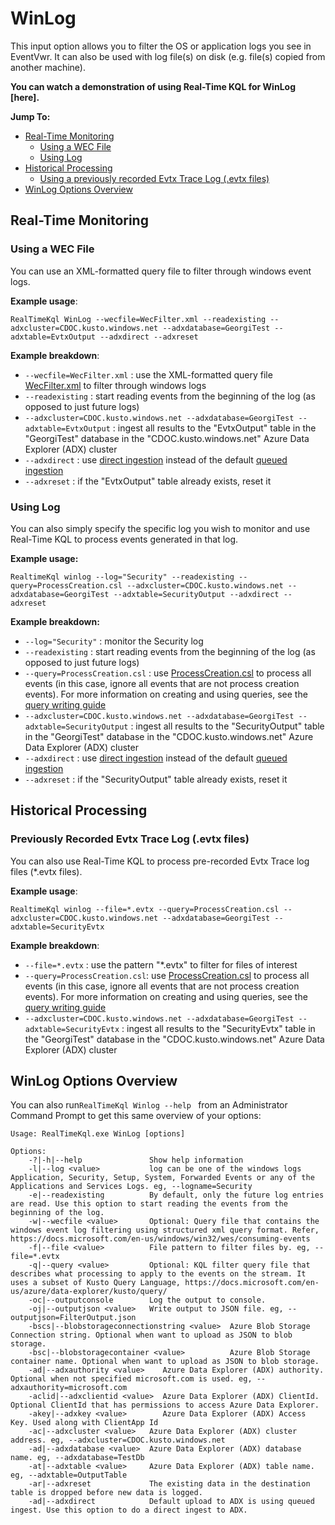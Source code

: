 # WinLog

This input option allows you to filter the OS or application logs you see in EventVwr. It can also be used with log file(s) on disk (e.g. file(s) copied from another machine). 

**You can watch a demonstration of using Real-Time KQL for WinLog [here].**

**Jump To:**

* [Real-Time Monitoring](#RealTimeMonitoring)
  * [Using a WEC File](#UsingAWecFile)
  * [Using Log](#UsingLog) 
* [Historical Processing](#HistoricalProcessing)
  * [Using a previously recorded Evtx Trace Log (.evtx files)](#RecordedEvtx)
* [WinLog Options Overview](#WinLogOptionsOverview)



## <a id="RealTimeMonitoring"></a>Real-Time Monitoring

### <a id="UsingAWecFile"></a>Using a WEC File

You can use an XML-formatted query file to filter through windows event logs.

**Example usage**:

`RealTimeKql WinLog --wecfile=WecFilter.xml --readexisting --adxcluster=CDOC.kusto.windows.net --adxdatabase=GeorgiTest --adxtable=EvtxOutput --adxdirect --adxreset`

**Example breakdown**:

* `--wecfile=WecFilter.xml` : use the XML-formatted query file [WecFilter.xml](https://github.com/microsoft/KqlTools/blob/master/Source/RealTimeKql/WecFilter.xml) to filter through windows logs
*  `--readexisting` : start reading events from the beginning of the log (as opposed to just future logs)
* `--adxcluster=CDOC.kusto.windows.net --adxdatabase=GeorgiTest --adxtable=EvtxOutput` : ingest all results to the "EvtxOutput" table in the "GeorgiTest" database in the "CDOC.kusto.windows.net" Azure Data Explorer (ADX) cluster
* `--adxdirect` : use [direct ingestion](https://docs.microsoft.com/en-us/azure/data-explorer/kusto/api/netfx/about-kusto-ingest#direct-ingestion) instead of the default [queued ingestion](https://docs.microsoft.com/en-us/azure/data-explorer/kusto/api/netfx/about-kusto-ingest#queued-ingestion)
* `--adxreset` : if the "EvtxOutput" table already exists, reset it

### <a id="UsingLog"></a>Using Log

You can also simply specify the specific log you wish to monitor and use Real-Time KQL to process events generated in that log.

**Example usage:**

`RealtimeKql winlog --log="Security" --readexisting --query=ProcessCreation.csl --adxcluster=CDOC.kusto.windows.net --adxdatabase=GeorgiTest --adxtable=SecurityOutput --adxdirect --adxreset`

**Example breakdown:**

* `--log="Security"` : monitor the Security log
*  `--readexisting` : start reading events from the beginning of the log (as opposed to just future logs)
*  `--query=ProcessCreation.csl` : use [ProcessCreation.csl](../Source/RealTimeKql/ProcessCreation.csl) to process all events (in this case, ignore all events that are not process creation events). For more information on creating and using queries, see the [query writing guide](QueryGuide.md)
* `--adxcluster=CDOC.kusto.windows.net --adxdatabase=GeorgiTest --adxtable=SecurityOutput` : ingest all results to the "SecurityOutput" table in the "GeorgiTest" database in the "CDOC.kusto.windows.net" Azure Data Explorer (ADX) cluster
* `--adxdirect` : use [direct ingestion](https://docs.microsoft.com/en-us/azure/data-explorer/kusto/api/netfx/about-kusto-ingest#direct-ingestion) instead of the default [queued ingestion](https://docs.microsoft.com/en-us/azure/data-explorer/kusto/api/netfx/about-kusto-ingest#queued-ingestion)
* `--adxreset` : if the "SecurityOutput" table already exists, reset it



## <a id="HistoricalProcessing"></a>Historical Processing

### <a id="RecordedEvtx"></a>Previously Recorded Evtx Trace Log (.evtx files)

You can also use Real-Time KQL to process pre-recorded Evtx Trace log files (*.evtx files).

**Example usage**:

`RealtimeKql winlog --file=*.evtx --query=ProcessCreation.csl --adxcluster=CDOC.kusto.windows.net --adxdatabase=GeorgiTest --adxtable=SecurityEvtx`

**Example breakdown**:

* `--file=*.evtx` : use the pattern "*.evtx" to filter for files of interest
* `--query=ProcessCreation.csl`: use [ProcessCreation.csl](../Source/RealTimeKql/ProcessCreation.csl) to process all events (in this case, ignore all events that are not process creation events). For more information on creating and using queries, see the [query writing guide](QueryGuide.md)
* `--adxcluster=CDOC.kusto.windows.net --adxdatabase=GeorgiTest --adxtable=SecurityEvtx` : ingest all results to the "SecurityEvtx" table in the "GeorgiTest" database in the "CDOC.kusto.windows.net" Azure Data Explorer (ADX) cluster



## <a id="WinLogOptionsOverview"></a>WinLog Options Overview

You can also run`RealTimeKql Winlog --help ` from an Administrator Command Prompt to get this same overview of your options:

```
Usage: RealTimeKql.exe WinLog [options]

Options:
	-?|-h|--help               Show help information
	-l|--log <value>           log can be one of the windows logs Application, Security, Setup, System, Forwarded Events or any of the Applications and Services Logs. eg, --logname=Security
	-e|--readexisting          By default, only the future log entries are read. Use this option to start reading the events from the beginning of the log.
	-w|--wecfile <value>       Optional: Query file that contains the windows event log filtering using structured xml query format. Refer, https://docs.microsoft.com/en-us/windows/win32/wes/consuming-events
	-f|--file <value>          File pattern to filter files by. eg, --file=*.evtx
	-q|--query <value>         Optional: KQL filter query file that describes what processing to apply to the events on the stream. It uses a subset of Kusto Query Language, https://docs.microsoft.com/en-us/azure/data-explorer/kusto/query/
	-oc|--outputconsole        Log the output to console.
	-oj|--outputjson <value>   Write output to JSON file. eg, --outputjson=FilterOutput.json
	-bscs|--blobstorageconnectionstring <value>  Azure Blob Storage Connection string. Optional when want to upload as JSON to blob storage.
	-bsc|--blobstoragecontainer <value>          Azure Blob Storage container name. Optional when want to upload as JSON to blob storage.
	-ad|--adxauthority <value>    Azure Data Explorer (ADX) authority. Optional when not specified microsoft.com is used. eg, --adxauthority=microsoft.com
	-aclid|--adxclientid <value>  Azure Data Explorer (ADX) ClientId. Optional ClientId that has permissions to access Azure Data Explorer.
	-akey|--adxkey <value>        Azure Data Explorer (ADX) Access Key. Used along with ClientApp Id
	-ac|--adxcluster <value>   Azure Data Explorer (ADX) cluster address. eg, --adxcluster=CDOC.kusto.windows.net
	-ad|--adxdatabase <value>  Azure Data Explorer (ADX) database name. eg, --adxdatabase=TestDb
	-at|--adxtable <value>     Azure Data Explorer (ADX) table name. eg, --adxtable=OutputTable
	-ar|--adxreset             The existing data in the destination table is dropped before new data is logged.
	-ad|--adxdirect            Default upload to ADX is using queued ingest. Use this option to do a direct ingest to ADX.
```